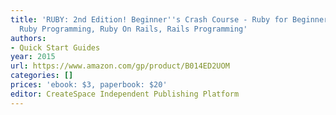 ```yaml
---
title: 'RUBY: 2nd Edition! Beginner''s Crash Course - Ruby for Beginners Guide to:
  Ruby Programming, Ruby On Rails, Rails Programming'
authors:
- Quick Start Guides
year: 2015
url: https://www.amazon.com/gp/product/B014ED2UOM
categories: []
prices: 'ebook: $3, paperbook: $20'
editor: CreateSpace Independent Publishing Platform
---
```


